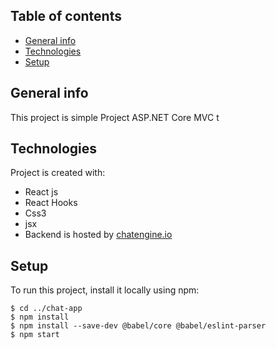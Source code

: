 



## Table of contents
* [General info](#general-info)
* [Technologies](#technologies)
* [Setup](#setup)

## General info
This project is simple Project ASP.NET Core MVC t
## Technologies
Project is created with:
* React js
* React Hooks
* Css3
* jsx
* Backend is hosted by [chatengine.io](https://chatengine.io )

	
## Setup
To run this project, install it locally using npm:

```
$ cd ../chat-app
$ npm install
$ npm install --save-dev @babel/core @babel/eslint-parser
$ npm start
```

